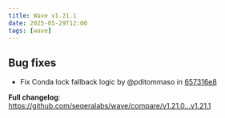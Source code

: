 ```yaml
---
title: Wave v1.21.1
date: 2025-05-29T12:00
tags: [wave]
---
```


## Bug fixes

- Fix Conda lock fallback logic by @pditommaso in [657316e8](https://github.com/seqeralabs/wave/commit/657316e8496473c28e4838a50c39aed04220514b)

**Full changelog**: https://github.com/seqeralabs/wave/compare/v1.21.0...v1.21.1
